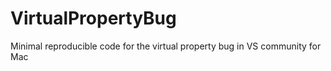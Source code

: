 # VirtualPropertyBug
Minimal reproducible code for the virtual property bug in VS community for Mac
